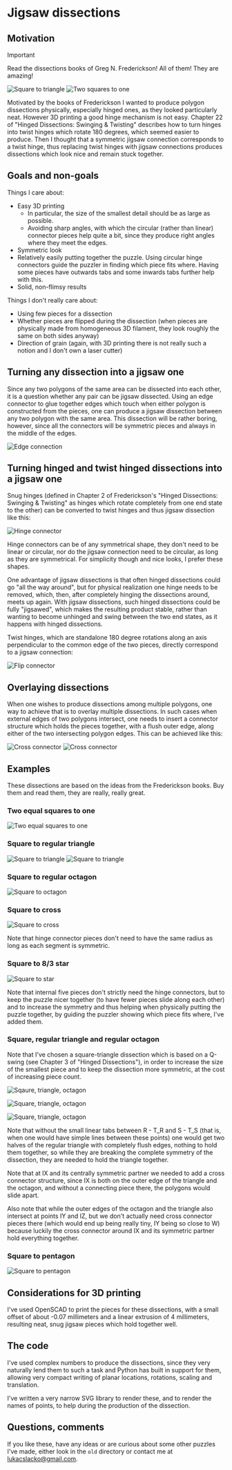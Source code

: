 # Jigsaw dissections

## Motivation

> [!IMPORTANT]
> Read the dissections books of Greg N. Frederickson! All of them! They are amazing!

![Square to triangle](square-triangle.svg)
![Two squares to one](two-squares-a.svg)

Motivated by the books of Frederickson I wanted to produce polygon dissections physically, especially hinged ones, as they looked particularly neat. However 3D printing a good hinge mechanism is not easy. Chapter 22 of "Hinged Dissections: Swinging & Twisting" describes how to turn hinges into twist hinges which rotate 180 degrees, which seemed easier to produce. Then I thought that a symmetric jigsaw connection corresponds to a twist hinge, thus replacing twist hinges with jigsaw connections produces dissections which look nice and remain stuck together.

## Goals and non-goals

Things I care about:
 * Easy 3D printing
    * In particular, the size of the smallest detail should be as large as possible.
    * Avoiding sharp angles, with which the circular (rather than linear) connector pieces help quite a bit, since they produce right angles where they meet the edges.
 * Symmetric look
 * Relatively easily putting together the puzzle. Using circular hinge connectors guide the puzzler in finding which piece fits where. Having some pieces have outwards tabs and some inwards tabs further help with this.
 * Solid, non-flimsy results

Things I don't really care about:
 * Using few pieces for a dissection
 * Whether pieces are flipped during the dissection (when pieces are physically made from homogeneous 3D filament, they look roughly the same on both sides anyway)
 * Direction of grain (again, with 3D printing there is not really such a notion and I don't own a laser cutter)

## Turning any dissection into a jigsaw one

Since any two polygons of the same area can be dissected into each other, it is a question whether any pair can be jigsaw dissected. Using an edge connector to glue together edges which touch when either polygon is constructed from the pieces, one can produce a jigsaw dissection between any two polygon with the same area. This dissection will be rather boring, however, since all the connectors will be symmetric pieces and always in the middle of the edges.

![Edge connection](edge_connector.svg)

## Turning hinged and twist hinged dissections into a jigsaw one

Snug hinges (defined in Chapter 2 of Frederickson's "Hinged Dissections: Swinging & Twisting" as hinges which rotate completely from one end state to the other) can be converted to twist hinges and thus jigsaw dissection like this:

![Hinge connector](hinge_connector.svg)

Hinge connectors can be of any symmetrical shape, they don't need to be linear or circular, nor do the jigsaw connection need to be circular, as long as they are symmetrical. For simplicity though and nice looks, I prefer these shapes.

One advantage of jigsaw dissections is that often hinged dissections could go "all the way around", but for physical realization one hinge needs to be removed, which, then, after completely hinging the dissections around, meets up again. With jigsaw dissections, such hinged dissections could be fully "jigsawed", which makes the resulting product stable, rather than wanting to become unhinged and swing between the two end states, as it happens with hinged dissections.

Twist hinges, which are standalone 180 degree rotations along an axis perpendicular to the common edge of the two pieces, directly correspond to a jigsaw connection:

![Flip connector](flip_connector.svg)

## Overlaying dissections

When one wishes to produce dissections among multiple polygons, one way to achieve that is to overlay multiple dissections. In such cases when external edges of two polygons intersect, one needs to insert a connector structure which holds the pieces together, with a flush outer edge, along either of the two intersecting polygon edges. This can be achieved like this:

![Cross connector](cross_connector.svg)
![Cross connector](cross_connector_2.svg)

## Examples

These dissections are based on the ideas from the Frederickson books. Buy them and read them, they are really, really great.

### Two equal squares to one

![Two equal squares to one](two-squares-a.svg)

### Square to regular triangle

![Square to triangle](square-triangle.svg)
![Square to triangle](square-triangle-b.svg)

### Square to regular octagon

![Square to octagon](square-octagon.svg)

### Square to cross

![Square to cross](square-cross.svg)

Note that hinge connector pieces don't need to have the same radius as long as each segment is symmetric.

### Square to 8/3 star

![Square to star](star_1.svg)

Note that internal five pieces don't strictly need the hinge connectors, but to keep the puzzle nicer together (to have fewer pieces slide along each other) and to increase the symmetry and thus helping when physically putting the puzzle together, by guiding the puzzler showing which piece fits where, I've added them.

### Square, regular triangle and regular octagon

Note that I've chosen a square-triangle dissection which is based on a Q-swing (see Chapter 3 of "Hinged Dissections"), in order to increase the size of the smallest piece and to keep the dissection more symmetric, at the cost of increasing piece count.

![Sqaure, triangle, octagon](square-triangle-octagon.svg)

![Square, triangle, octagon](square-triangle-octagon-b.svg)

![Square, triangle, octagon](square-triangle-octagon-c.svg)

Note that without the small linear tabs between R - T_R and S - T_S (that is, when one would have simple lines between these points) one would get two halves of the regular triangle with completely flush edges, nothing to hold them together, so while they are breaking the complete symmetry of the dissection, they are needed to hold the triangle together.

Note that at IX and its centrally symmetric partner we needed to add a cross connector structure, since IX is both on the outer edge of the triangle and the octagon, and without a connecting piece there, the polygons would slide apart.

Also note that while the outer edges of the octagon and the triangle also intersect at points IY and IZ, but we don't actually need cross connector pieces there (which would end up being really tiny, IY being so close to W) because luckily the cross connector around IX and its symmetric partner hold everything together.

### Square to pentagon

![Square to pentagon](square-pentagon.svg)

## Considerations for 3D printing

I've used OpenSCAD to print the pieces for these dissections, with a small offset of about -0.07 millimeters and a linear extrusion of 4 millimeters, resulting neat, snug jigsaw pieces which hold together well.

## The code

I've used complex numbers to produce the dissections, since they very naturally lend them to such a task and Python has built in support for them, allowing very compact writing of planar locations, rotations, scaling and translation.

I've written a very narrow SVG library to render these, and to render the names of points, to help during the production of the dissection.

## Questions, comments

If you like these, have any ideas or are curious about some other puzzles I've made, either look in the `old` directory or contact me at lukacslacko@gmail.com.

